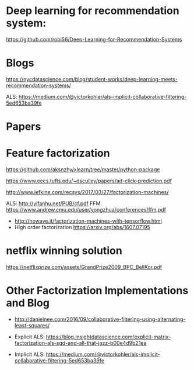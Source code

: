 # Deep learning for recommendation system: 
https://github.com/robi56/Deep-Learning-for-Recommendation-Systems
# Blogs
https://nycdatascience.com/blog/student-works/deep-learning-meets-recommendation-systems/

ALS: https://medium.com/@victorkohler/als-implicit-collaborative-filtering-5ed653ba39fe

# Papers

# Feature factorization 
https://github.com/aksnzhy/xlearn/tree/master/python-package

https://www.eecs.tufts.edu/~dsculley/papers/ad-click-prediction.pdf

http://www.jefkine.com/recsys/2017/03/27/factorization-machines/

ALS: http://yifanhu.net/PUB/cf.pdf
FFM: https://www.andrew.cmu.edu/user/yongzhua/conferences/ffm.pdf

* http://nowave.it/factorization-machines-with-tensorflow.html
* High order factorization https://arxiv.org/abs/1607.07195

# netflix winning solution
https://netflixprize.com/assets/GrandPrize2009_BPC_BellKor.pdf

# Other Factorization Implementations and Blog
* http://danielnee.com/2016/09/collaborative-filtering-using-alternating-least-squares/

* Explicit ALS: https://blog.insightdatascience.com/explicit-matrix-factorization-als-sgd-and-all-that-jazz-b00e4d9b21ea

* Implicit ALS: https://medium.com/@victorkohler/als-implicit-collaborative-filtering-5ed653ba39fe
